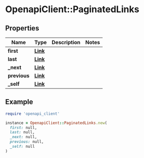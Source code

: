 # OpenapiClient::PaginatedLinks

## Properties

| Name         | Type                | Description | Notes |
| ------------ | ------------------- | ----------- | ----- |
| **first**    | [**Link**](Link.md) |             |       |
| **last**     | [**Link**](Link.md) |             |       |
| **\_next**   | [**Link**](Link.md) |             |       |
| **previous** | [**Link**](Link.md) |             |       |
| **\_self**   | [**Link**](Link.md) |             |       |

## Example

```ruby
require 'openapi_client'

instance = OpenapiClient::PaginatedLinks.new(
  first: null,
  last: null,
  _next: null,
  previous: null,
  _self: null
)
```
